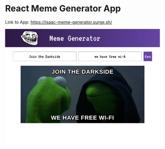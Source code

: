 # React Meme Generator App

Link to App: https://isaac-meme-generator.surge.sh/


![alt text](https://raw.githubusercontent.com/Grois333/React-Meme-Generator/master/memegenerator.png)
